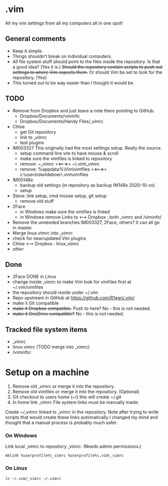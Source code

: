# .vim
All my vim settings from all my computers all in one spot!

## General comments
- Keep it simple.
- Things shouldn't break on individual computers.
- All file system stuff should point to the files inside the repository. Is 
  that a good idea? (Yes it is.) ~~Should the repository contain scripts to 
  push out settings to where Vim expects them.~~ Or should Vim be set to look 
  for the repository. (Yes)
- This turned out to be way easier than I thought it would be.

## TODO
- Remove from Dropbox and just leave a note there pointing to GitHub.
	- Dropbox/Documents/viminfo
	- Dropbox/Documents/Handy Files/\_vimrc
- Chloe
	- get Git repository
	- link to \_vimrc
	- test plugins
- IM003327 This originally had the most settings setup. Really the source.
	- setup command line vim to have mouse & scroll
	- make sure the vimfiles is linked to repository
	- remove: ~\_vimrc <<===>> ~\\.vim\\\_vimrc
	- remove: %appdata%\Vim\vimfiles <<===>> 
	  c:\users\dwildeboer\\.vim\vimfiles
- IM00148x
	- backup old settings (in repository as backup IM148x 2020-10-xx)
	- setup
- Steve: link setup, cmd mouse setup, git setup
	- remove old stuff
- 2Face 
	- in Windows make sure the vimfiles is linked
	- in Windows remove Links to <--> Dropbox : both \_vimrc and /viminfo/
- Remove the unneeded branches IM003327, 2Face, others? It can all go in 
  master.
- Merge linux.vimrc into \_vimrc
- check for new/updated Vim plugins
- Chloe <--> Dropbox : linux\_vimrc
- _other_

## Done 
- 2Face DONE in Linux
- change inside \_vimrc to make Vim look for vimfiles first at ~/.vim/vimfiles
- the repository should reside under ~/.vim
- Repo upstream in GitHub at https://github.com/R1egn/.vim/
- make it Git compatible
- ~~make it Dropbox compatible.~~ Push to here? No - this is not needed.
- ~~make it OneDrive compatible?~~ No - this is not needed.

## Tracked file system items
- \_vimrc
- linux.vimrc (TODO merge into \_vimrc)
- /viminfo/

Setup on a machine
==================================================

1. Remove old \_vimrc or merge it into the repository.
1. Remove old vimfiles or merge it into the repository. (Optional)
1. Git checkout to users home (~/) this will create ~/.git
1. In home link \_vimrc File system links must be manually made:

Create ~/\_vimrc linked to \_vimrc in the repository. Note after trying to 
write scripts that would create these links automatically I changed my mind and 
thought that a manual process is probably much safer.

### On Windows
Link local \_vimrc to repository \_vimrc. (Needs admin permissions.)

	mklink %userprofile%\_vimrc %userprofile%\.vim\_vimrc

### On Linux

	ln ~/.vim/_vimrc ~/.vimrc

